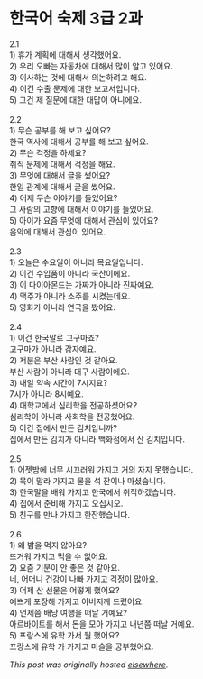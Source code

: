 # 한국어 숙제 3급 2과

<div>
<div>2.1</div>1) 휴가 계획에 대해서 생각했어요.<br><div>2) 우리 오빠는 자동차에 대해서 많이 알고 있어요.</div>3) 이사하는 것에 대해서 의논하려고 해요.<br><div>4) 이건 수출 문제에 대한 보고서입니다.</div>5) 그건 제 질문에 대한 대답이 아니에요.<br><br><div></div>2.2<br><div>1) 무슨 공부를 해 보고 싶어요?</div>한국 역사에 대해서 공부를 해 보고 싶어요.<br><div>2) 무슨 걱정을 하세요?</div>취직 문제에 대해서 걱정을 해요.<br><div>3) 무엇에 대해서 글을 썼어요?</div>한일 관계에 대해서 글을 썼어요.<br><div>4) 어제 무슨 이야기를 들었어요?</div>그 사람의 고향에 대해서 이야기를 들었어요.<br><div>5) 아이가 요즘 무엇에 대해서 관심이 있어요?</div>음악에 대해서 관심이 있어요.<br><br><div></div>2.3<br><div>1) 오늘은 수요일이 아니라 목요일입니다.</div>2) 이건 수입품이 아니라 국산이에요.<br><div>3) 이 다이아몬드는 가짜가 아니라 진짜예요.</div>4) 맥주가 아니라 소주를 시켰는데요.<br><div>5) 영화가 아니라 연극을 봤어요.</div>
<br><div></div>
<div>2.4</div>1) 이건 한국말로 고구마죠?<br><div>고구마가 아니라 감자예요.</div>2) 저분은 부산 사람인 것 같아요.<br><div>부산 사람이 아니라 대구 사람이에요.</div>3) 내일 약속 시간이 7시지요?<br><div>7시가 아니라 8시예요.</div>4) 대학교에서 심리학을 전공하셨어요?<br><div>심리학이 아니라 사회학을 전공했어요.</div>5) 이건 집에서 만든 김치입니까?<br><div>집에서 만든 김치가 아니라 백화점에서 산 김치입니다.</div>
<br><div> </div>2.5<br><div>1) 어젯밤에 너무 시끄러워 가지고 거의 자지 못했습니다.</div>2) 목이 말라 가지고 물을 석 잔이나 마셨습니다.<br><div>3) 한국말을 배워 가지고 한국에서 취직하겠습니다.</div>4) 집에서 준비해 가지고 오십시오.<br><div>5) 친구를 만나 가지고 한잔했습니다.</div>
<br><div> </div>2.6<br><div>1) 왜 밥을 먹지 않아요?</div>뜨거워 가지고 먹을 수 없어요.<br><div>2) 요즘 기분이 안 좋은 것 같아요.</div>네, 어머니 건강이 나빠 가지고 걱정이 많아요.<br><div>3) 어제 산 선물은 어떻게 했어요?</div>
<div>예쁘게 포장해 가지고 아버지께 드렸어요.</div>4) 언제쯤 배낭 여행을 떠날 거예요?<br><div>아르바이트를 해서 돈을 모아 가지고 내년쯤 떠날 거예요.</div>5) 프랑스에 유학 가서 뭘 했어요?<br><div>프랑스에 유학 가 가지고 미술을 공부했어요.</div>
</div>


*This post was originally hosted [elsewhere](http://planspace.blogspot.com/2009/04/3-2.html).*
